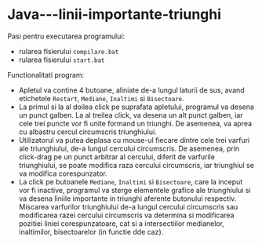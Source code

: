 # Java---linii-importante-triunghi

Pasi pentru executarea programului:

* rularea fisierului `compilare.bat`
* rularea fisierului `start.bat`

Functionalitati program:

* Apletul va contine 4 butoane, aliniate de-a lungul laturii de sus, avand etichetele `Restart`, `Mediane`, `Inaltimi` si `Bisectoare`.
* La primul si la al doilea click pe suprafata apletului, programul va desena un punct galben. La al treilea click, va desena un alt punct galben, iar cele trei puncte vor fi unite formand un triunghi. De asemenea, va aprea cu albastru cercul circumscris triunghiului.
* Utilizatorul va putea deplasa cu mouse-ul fiecare dintre cele trei varfuri ale triunghiului, de-a lungul cercului circumscris. De asemenea, prin click-drag pe un punct arbitrar al cercului, diferit de varfurile triunghiului, se poate modifica raza cercului circumscris, iar triunghiul se va modifica corespunzator.
* La click pe butoanele `Mediane`, `Inaltimi` si `Bisectoare`, care la inceput vor fi inactive, programul va sterge elementele grafice ale triunghiului si va desena liniile importante in triunghi aferente butonului respectiv. Miscarea varfurilor triunghiului de-a lungul cercului circumscris sau modificarea razei cercului circumscris va determina si modificarea pozitiei liniei corespunzatoare, cat si a intersectiilor medianelor, inaltimilor, bisectoarelor (in functie dde caz).
